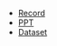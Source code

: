 * [Record](https://telkomuniversityofficial.sharepoint.com/sites/GWEG5/Dokumen%20Berbagi/General/Recordings/GWE%20_5-20240511_095113-Rekaman%20Rapat.mp4?web=1)
* [PPT](https://drive.google.com/file/d/1DmEfOjg9Cs0GBW5ji7snQxHIaSwS3Ab0/view?usp=sharing)
* [Dataset](https://www.kaggle.com/datasets/sootersaalu/amazon-top-50-bestselling-books-2009-2019)
